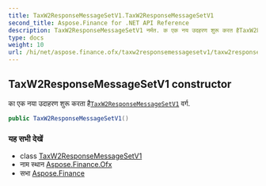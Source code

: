 ```yaml
---
title: TaxW2ResponseMessageSetV1.TaxW2ResponseMessageSetV1
second_title: Aspose.Finance for .NET API Reference
description: TaxW2ResponseMessageSetV1 नर्मत. क एक नय उदहरण शुरू करत हैTaxW2ResponseMessageSetV1 वर्ग.
type: docs
weight: 10
url: /hi/net/aspose.finance.ofx/taxw2responsemessagesetv1/taxw2responsemessagesetv1/
---
```

## TaxW2ResponseMessageSetV1 constructor

का एक नया उदाहरण शुरू करता है[`TaxW2ResponseMessageSetV1`](../) वर्ग.

```csharp
public TaxW2ResponseMessageSetV1()
```

### यह सभी देखें

* class [TaxW2ResponseMessageSetV1](../)
* नाम स्थान [Aspose.Finance.Ofx](../../taxw2responsemessagesetv1/)
* सभा [Aspose.Finance](../../../)


